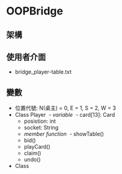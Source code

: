 # OOPBridge
## 架構

## 使用者介面
- bridge_player-table.txt

## 變數
- 位置代號: N(桌主) = 0, E = 1, S = 2, W = 3
- Class Player
  - *variable*
  - card[13]: Card
  - posistion: int
  - socket: String
  - *member function*
  - showTable()
  - bid()
  - playCard()
  - claim()
  - undo()
- Class 
